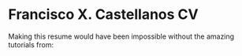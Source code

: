 # Francisco X. Castellanos CV

Making this resume would have been impossible without the amazing tutorials from:






